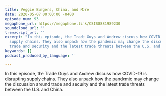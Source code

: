 ```yaml
---
title: Veggie Burgers, China, and More
date: 2020-05-07 00:00:00 -0400
episode_num: 93
megaphone_url: https://megaphone.link/CSIS8881989230
soundcloud_url: ''
transcript_url: ''
excerpt: "​In this episode, the Trade Guys and Andrew discuss how COVID-19 is disrupting
  supply chains. They also unpack how the pandemic may change the discussion around
  trade and security and the latest trade threats between the U.S. and China."
keywords: []
podcast_produced_by_language: ''

---
```

​In this episode, the Trade Guys and Andrew discuss how COVID-19 is disrupting supply chains. They also unpack how the pandemic may change the discussion around trade and security and the latest trade threats between the U.S. and China.